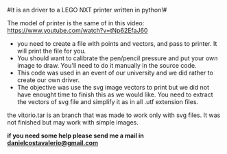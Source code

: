 #It is an driver to a LEGO NXT printer written in python!#

The model of printer is the same of in this video: https://www.youtube.com/watch?v=tNp62EfaJ60  

* you need to create a file with points and vectors, and pass to printer. It will print the file for you.
* You should want to calibrate the pen/pencil pressure and put your own image to draw. You'll need to do it manually in the source code. 
* This code was used in an event of our university and we did rather to create our own driver. 
* The objective was use the svg image vectors to print but we did not have enought time to finish this as we would like. You need to extract the vectors of svg file and simplify it as in all .utf extension files.

the vitorio.tar is an branch that was made to work only with svg files. It was not finished but may work with simple images.

**if you need some help please send me a mail in danielcostavalerio@gmail.com**
